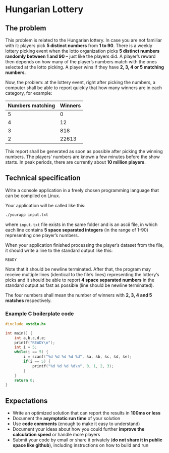 # Hungarian Lottery

## The problem

This problem is related to the Hungarian lottery. In case you are not familiar with it: players pick **5 distinct numbers** from **1 to 90**. There is a weekly lottery picking event when the lotto organization picks **5 distinct numbers randomly between 1 and 90** – just like the players did. A player’s reward then depends on how many of the player’s numbers match with the ones selected at the lotto picking. A player wins if they have **2, 3, 4 or 5 matching numbers**.

Now, the problem: at the lottery event, right after picking the numbers, a computer shall be able to report quickly that how many winners are in each category, for example:

| Numbers matching | Winners |
|------------------|---------|
| 5                | 0       |
| 4                | 12      |
| 3                | 818     |
| 2                | 22613   |

This report shall be generated as soon as possible after picking the winning numbers. The players' numbers are known a few minutes before the show starts. In peak periods, there are currently about **10 million players**.

## Technical specification

Write a console application in a freely chosen programming language that can be compiled on Linux.

Your application will be called like this:

```bash
./yourapp input.txt
```

where `input.txt` file exists in the same folder and is an ascii file, in which each line contains **5 space separated integers** (in the range of 1-90) representing one player’s numbers.

When your application finished processing the player’s dataset from the file, it should write a line to the standard output like this:

```
READY
```

Note that it should be newline terminated. After that, the program may receive multiple lines (identical to the file’s lines) representing the lottery’s picks and it should be able to report **4 space separated numbers** in the standard output as fast as possible (line should be newline terminated).

The four numbers shall mean the number of winners with **2, 3, 4 and 5 matches** respectively.

### Example C boilerplate code

```c
#include <stdio.h>

int main() {
    int a,b,c,d,e;
    printf("READY\n");
    int i = 5;
    while(i == 5) {
        i = scanf("%d %d %d %d %d", &a, &b, &c, &d, &e);
        if(i == 5) {
            printf("%d %d %d %d\n", 0, 1, 2, 3);
        }
    }
    return 0;
}
```

## Expectations

- Write an optimized solution that can report the results in **100ms or less**
- Document the **asymptotic run time** of your solution
- Use **code comments** (enough to make it easy to understand)
- Document your ideas about how you could further **improve the calculation speed** or handle more players
- Submit your code by email or share it privately (**do not share it in public space like github**), including instructions on how to build and run